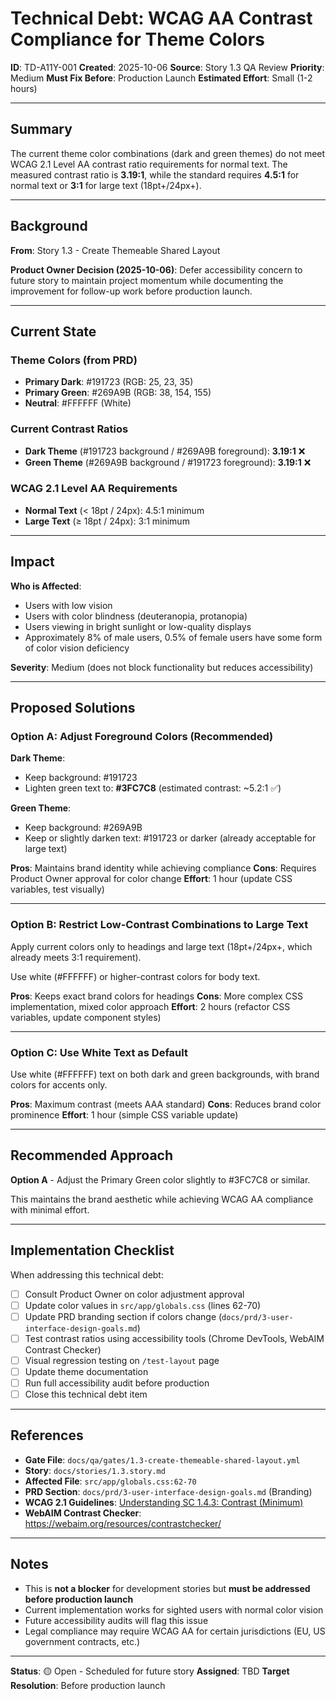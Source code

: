 # Technical Debt: WCAG AA Contrast Compliance for Theme Colors

**ID**: TD-A11Y-001
**Created**: 2025-10-06
**Source**: Story 1.3 QA Review
**Priority**: Medium
**Must Fix Before**: Production Launch
**Estimated Effort**: Small (1-2 hours)

---

## Summary

The current theme color combinations (dark and green themes) do not meet WCAG 2.1 Level AA contrast ratio requirements for normal text. The measured contrast ratio is **3.19:1**, while the standard requires **4.5:1** for normal text or **3:1** for large text (18pt+/24px+).

---

## Background

**From**: Story 1.3 - Create Themeable Shared Layout

**Product Owner Decision (2025-10-06)**: Defer accessibility concern to future story to maintain project momentum while documenting the improvement for follow-up work before production launch.

---

## Current State

### Theme Colors (from PRD)
- **Primary Dark**: #191723 (RGB: 25, 23, 35)
- **Primary Green**: #269A9B (RGB: 38, 154, 155)
- **Neutral**: #FFFFFF (White)

### Current Contrast Ratios
- **Dark Theme** (#191723 background / #269A9B foreground): **3.19:1** ❌
- **Green Theme** (#269A9B background / #191723 foreground): **3.19:1** ❌

### WCAG 2.1 Level AA Requirements
- **Normal Text** (< 18pt / 24px): 4.5:1 minimum
- **Large Text** (≥ 18pt / 24px): 3:1 minimum

---

## Impact

**Who is Affected**:
- Users with low vision
- Users with color blindness (deuteranopia, protanopia)
- Users viewing in bright sunlight or low-quality displays
- Approximately 8% of male users, 0.5% of female users have some form of color vision deficiency

**Severity**: Medium (does not block functionality but reduces accessibility)

---

## Proposed Solutions

### Option A: Adjust Foreground Colors (Recommended)

**Dark Theme**:
- Keep background: #191723
- Lighten green text to: **#3FC7C8** (estimated contrast: ~5.2:1 ✅)

**Green Theme**:
- Keep background: #269A9B
- Keep or slightly darken text: #191723 or darker (already acceptable for large text)

**Pros**: Maintains brand identity while achieving compliance
**Cons**: Requires Product Owner approval for color change
**Effort**: 1 hour (update CSS variables, test visually)

---

### Option B: Restrict Low-Contrast Combinations to Large Text

Apply current colors only to headings and large text (18pt+/24px+, which already meets 3:1 requirement).

Use white (#FFFFFF) or higher-contrast colors for body text.

**Pros**: Keeps exact brand colors for headings
**Cons**: More complex CSS implementation, mixed color approach
**Effort**: 2 hours (refactor CSS variables, update component styles)

---

### Option C: Use White Text as Default

Use white (#FFFFFF) text on both dark and green backgrounds, with brand colors for accents only.

**Pros**: Maximum contrast (meets AAA standard)
**Cons**: Reduces brand color prominence
**Effort**: 1 hour (simple CSS variable update)

---

## Recommended Approach

**Option A** - Adjust the Primary Green color slightly to #3FC7C8 or similar.

This maintains the brand aesthetic while achieving WCAG AA compliance with minimal effort.

---

## Implementation Checklist

When addressing this technical debt:

- [ ] Consult Product Owner on color adjustment approval
- [ ] Update color values in `src/app/globals.css` (lines 62-70)
- [ ] Update PRD branding section if colors change (`docs/prd/3-user-interface-design-goals.md`)
- [ ] Test contrast ratios using accessibility tools (Chrome DevTools, WebAIM Contrast Checker)
- [ ] Visual regression testing on `/test-layout` page
- [ ] Update theme documentation
- [ ] Run full accessibility audit before production
- [ ] Close this technical debt item

---

## References

- **Gate File**: `docs/qa/gates/1.3-create-themeable-shared-layout.yml`
- **Story**: `docs/stories/1.3.story.md`
- **Affected File**: `src/app/globals.css:62-70`
- **PRD Section**: `docs/prd/3-user-interface-design-goals.md` (Branding)
- **WCAG 2.1 Guidelines**: [Understanding SC 1.4.3: Contrast (Minimum)](https://www.w3.org/WAI/WCAG21/Understanding/contrast-minimum.html)
- **WebAIM Contrast Checker**: https://webaim.org/resources/contrastchecker/

---

## Notes

- This is **not a blocker** for development stories but **must be addressed before production launch**
- Current implementation works for sighted users with normal color vision
- Future accessibility audits will flag this issue
- Legal compliance may require WCAG AA for certain jurisdictions (EU, US government contracts, etc.)

---

**Status**: 🟡 Open - Scheduled for future story
**Assigned**: TBD
**Target Resolution**: Before production launch

